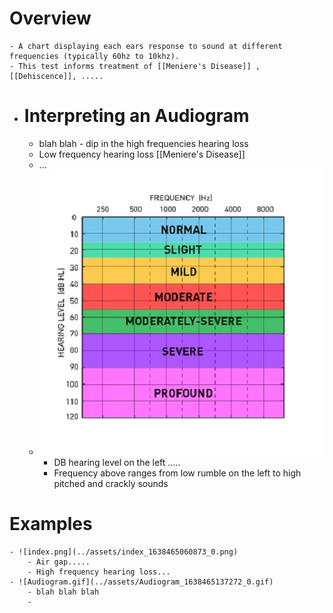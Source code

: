 # Overview
	- A chart displaying each ears response to sound at different frequencies (typically 60hz to 10khz).
	- This test informs treatment of [[Meniere's Disease]] , [[Dehiscence]], .....
- # Interpreting an Audiogram
	- blah blah - dip in the high frequencies hearing loss
	- Low frequency hearing loss [[Meniere's Disease]]
	- ...
	- ![audiogram-chart-color-coded.jpg](../assets/audiogram-chart-color-coded_1638465005959_0.jpg)
		- DB hearing level on the left .....
		- Frequency above ranges from low rumble on the left to high pitched and crackly sounds
# Examples
	- ![index.png](../assets/index_1638465060873_0.png)
		- Air gap.....
		- High frequency hearing loss...
	- ![Audiogram.gif](../assets/Audiogram_1638465137272_0.gif)
		- blah blah blah
		-